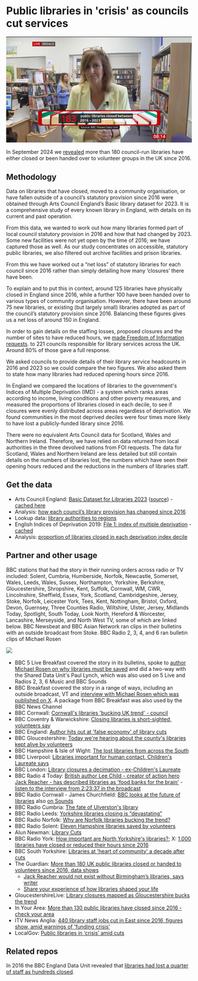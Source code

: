 # Public libraries in 'crisis' as councils cut services

![TV capture: 183 libraries closed since 2016](https://github.com/BBC-Data-Unit/libraries-2024/blob/main/media/Breakfast%20live.png?raw=true)

In September 2024 we [revealed](https://www.bbc.co.uk/news/articles/cn9lexplel5o) more than 180 council-run libraries have either closed or been handed over to volunteer groups in the UK since 2016.

## Methodology

Data on libraries that have closed, moved to a community organisation, or have fallen outside of a council’s statutory provision since 2016 were obtained through Arts Council England’s Basic library dataset for 2023. It is a comprehensive study of every known library in England, with details on its current and past operation.

From this data, we wanted to work out how many libraries formed part of local council statutory provision in 2016 and how that had changed by 2023. Some new facilities were not yet open by the time of 2016; we have captured those as well. As our study concentrates on accessible, statutory public libraries, we also filtered out archive facilities and prison libraries.
 
From this we have worked out a “net loss” of statutory libraries for each council since 2016 rather than simply detailing how many ‘closures’ there have been. 

To explain and to put this in context, around 125 libraries have physically closed in England since 2016, while a further 100 have been handed over to various types of community organisation. However, there have been around 75 new libraries, or existing (but largely small) libraries adopted as part of the council’s statutory provision since 2016.  Balancing these figures gives us a net loss of around 150 in England.

In order to gain details on the staffing losses, proposed closures and the number of sites to have reduced hours, we [made Freedom of Information requests](https://github.com/BBC-Data-Unit/libraries-2024/blob/main/foirequests/foirequest.md). to 221 councils responsible for library services across the UK. Around 80% of those gave a full response.

We asked councils to provide details of their library service headcounts in 2016 and 2023 so we could compare the two figures. We also asked them to state how many libraries had reduced opening hours since 2016.

In England we compared the locations of libraries to the government's Indices of Multiple Deprivation (IMD) - a system which ranks areas according to income, living conditions and other poverty measures, and measured the proportions of libraries closed in each decile, to see if closures were evenly distributed across areas regardless of deprivation. We found communities in the most deprived deciles were four times more likely to have lost a publicly-funded library since 2016.

There were no equivalent Arts Council data for Scotland, Wales and Northern Ireland.  Therefore, we have relied on data returned from local authorities in the three devolved nations from FOI requests. The data for Scotland, Wales and Northern Ireland are less detailed but still contain details on the numbers of libraries lost, the numbers which have seen their opening hours reduced and the reductions in the numbers of libraries staff.




## Get the data 

* Arts Council England: [Basic Dataset for Libraries 2023](https://www.artscouncil.org.uk/media/22594/download?attachment) ([source](https://www.artscouncil.org.uk/supporting-arts-museums-and-libraries/supporting-libraries)) - [cached here](https://github.com/BBC-Data-Unit/libraries-2024/blob/main/data/Basic%20Dataset%20for%20Libraries%202023.xlsx)
* Analysis: [how each council’s library provision has changed since 2016](https://github.com/BBC-Data-Unit/libraries-2024/blob/main/data/Libraries_to_share.xlsx)
* Lookup data: [library authorities to regions](https://github.com/BBC-Data-Unit/libraries-2024/blob/main/data/LOOKUP%20library%20authorities%20to%20regions.xlsx)
* English Indices of Deprivation 2019: [File 1: index of multiple deprivation](https://assets.publishing.service.gov.uk/media/5d8b3abded915d0373d3540f/File_1_-_IMD2019_Index_of_Multiple_Deprivation.xlsx) - [cached](https://github.com/BBC-Data-Unit/libraries-2024/blob/main/data/File_1_-_IMD2019_Index_of_Multiple_Deprivation.xlsx)
* Analysis: [proportion of libraries closed in each deprivation index decile](https://github.com/BBC-Data-Unit/libraries-2024/blob/main/data/libraries_Deprivation_Analysis.xlsx)


## Partner and other usage

BBC stations that had the story in their running orders across radio or TV included: Solent, Cumbria, Humberside, Norfolk, Newcastle, Somerset, Wales, Leeds, Wales, Sussex, Northampton, Yorkshire, Berkshire, Gloucestershire, Shropshire, Kent, Suffolk, Cornwall, WM, CWR, Lincolnshire, Sheffield, Essex, York, Scotland, Cambridgeshire, Jersey, Stoke, Norfolk, Leicester York, Tees, Kent, Nottingham, Bristol, Oxford, Devon, Guernsey, Three Counties Radio, Wiltshire, Ulster, Jersey, Midlands Today, Spotlight, South Today, Look North, Hereford & Worcester, Lancashire, Merseyside, and North West TV, some of which are linked below. BBC Newsbeat and BBC Asian Network ran clips in their bulletins with an outside broadcast from Stoke. BBC Radio 2, 3, 4, and 6 ran bulletin clips of Michael Rosen

![](https://pbs.twimg.com/media/GWijM6MXQAEKMyM?format=jpg)

* BBC 5 Live Breakfast covered the story in its bulletins, spoke to [author Michael Rosen on why libraries must be saved](https://www.bbc.co.uk/programmes/p0jn801k) and did a two-way with the Shared Data Unit's Paul Lynch, which was also used on 5 Live and Radios 2, 3, 6 Music and BBC Sounds
* BBC Breakfast covered the story in a range of ways, including an outside broadcast, VT and [interview with Michael Rosen which was published on X](https://x.com/BBCBreakfast/status/1830872837529235758). A package from BBC Breakfast was also used by the BBC News Channel
* BBC Cornwall: [Cornwall's libraries 'bucking UK trend' - council](https://www.bbc.co.uk/news/articles/c4geylnvnvxo)
* BBC Coventry & Warwickshire: [Closing libraries is short-sighted, volunteers say](https://www.bbc.co.uk/news/articles/cx2g1221d74o)
* BBC England: [Author hits out at 'false economy' of library cuts](https://www.bbc.co.uk/news/articles/c207251795jo)
* BBC Gloucestershire: [Today we're hearing about the county's libraries kept alive by volunteers](https://x.com/BBCGlos/status/1830836646184440298)
* BBC Hampshire & Isle of Wight: [The lost libraries from across the South](https://x.com/BBCSouthNews/status/1830855770990170247)
* BBC Liverpool: [Libraries important for human contact, Children's Laureate says](https://www.bbc.co.uk/news/articles/cm2ndndlq92o)
* BBC London: [Library closures a decimation - ex-Children's Laureate](https://www.bbc.co.uk/news/articles/cx2n1502zx3o)
* BBC Radio 4 Today: [British author Lee Child - creator of action hero Jack Reacher - has described libraries as 'food banks for the brain'](https://x.com/BBCr4today/status/1830887287884025969) - [listen to the interview from 2:23:37 in the broadcast](https://www.bbc.co.uk/programmes/m0022kml)
* BBC Radio Cornwall - James Churchfield: [BBC looks at the future of libraries](https://www.bbc.co.uk/programmes/p0jn6hbr) also [on Sounds](https://www.bbc.co.uk/sounds/play/p0jn6hbr)
* BBC Radio Cumbria: [The fate of Ulverston's library](https://www.bbc.co.uk/sounds/play/p0jn7s94)
* BBC Radio Leeds: [Yorkshire libraries closing is “devastating”](https://www.bbc.co.uk/sounds/play/p0jn8hlk)
* BBC Radio Norfolk: [Why are Norfolk libraries bucking the trend?](https://www.bbc.co.uk/sounds/play/p0jn7w3c)
* BBC Radio Solent: [Eleven Hampshire libraries saved by volunteers](https://bbc.co.uk/sounds/play/p0jn8bn2)
 * Alun Newman: [Library Cuts](https://www.bbc.co.uk/sounds/play/p0jjck6x)
* BBC Radio York: [How important are North Yorkshire's libraries?](https://www.bbc.co.uk/sounds/play/p0jn7dhz); X: [1,000 libraries have closed or reduced their hours since 2016](https://x.com/BBCYork/status/1830651158852943962)
* BBC South Yorkshire: [Libraries at 'heart of community' a decade after cuts](https://www.bbc.co.uk/news/articles/cm2n0zeg9kvo)
* The Guardian: [More than 180 UK public libraries closed or handed to volunteers since 2016, data shows](https://www.theguardian.com/books/article/2024/sep/03/more-than-180-uk-public-libraries-closed-or-handed-to-volunteers-since-2016)
  * [Jack Reacher would not exist without Birmingham’s libraries, says writer](https://www.theguardian.com/books/article/2024/sep/03/jack-reacher-writer-lee-child-childhood-birmingham-libraries)
  * [Share your experience of how libraries shaped your life](https://www.theguardian.com/books/article/2024/sep/03/share-your-experience-of-how-libraries-shaped-your-life#5916475)
* GloucestershireLive: [Library closures mapped as Gloucestershire bucks the trend](https://www.gloucestershirelive.co.uk/news/cheltenham-news/library-closures-mapped-gloucestershire-bucks-9526615)
* In Your Area: [More than 130 public libraries have closed since 2016 - check your area](https://www.inyourarea.co.uk/news/almost-150-public-libraries-have-closed-since-2016-check-your-area)
* ITV News Anglia: [440 library staff jobs cut in East since 2016, figures show, amid warnings of 'funding crisis'](https://www.itv.com/news/anglia/2024-09-03/440-library-staff-jobs-cut-in-east-since-2016-figures-show)
* LocalGov: [Public libraries in ‘crisis’ amid cuts](https://www.localgov.co.uk/Public-libraries-in-crisis-amid-cuts/61048)

## Related repos

In 2016 the BBC England Data Unit revealed that [libraries had lost a quarter of staff as hundreds closed](https://github.com/BBC-Data-Unit/libraries).
